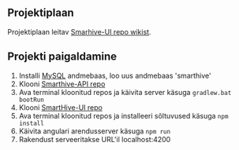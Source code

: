 ## Projektiplaan
Projektiplaan leitav [Smarhive-UI repo wikist](https://github.com/chlohk/SmartHive-UI/wiki/Projektiplaan).

## Projekti paigaldamine
1. Installi [MySQL](https://www.mysql.com/) andmebaas, loo uus andmebaas 'smarthive'
2. Klooni [Smarthive-API repo](https://github.com/chlohk/SmartHive-API)
3. Ava terminal kloonitud repos ja käivita server käsuga `gradlew.bat bootRun`
4. Klooni [SmartHive-UI repo](https://github.com/chlohk/SmartHive-UI)
5. Ava terminal kloonitud repos ja installeeri sõltuvused käsuga `npm install`
6. Käivita angulari arendusserver käsuga `npm run`
7. Rakendust serveeritakse URL'il localhost:4200
